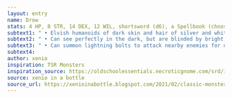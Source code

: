 ```yaml
---
layout: entry
name: Drow
stats: 4 HP, 8 STR, 14 DEX, 12 WIL, shortsword (d6), a Spellbook (choose one&#58; Web, Spider Climb, or Night Sphere)
subtext1: " • Elvish humanoids of dark skin and hair of silver and white. Live deep in the underworld and feverishly worship strange deities."
subtext2: " • Can see perfectly in the dark, but are blinded by bright light."
subtext3: " • Can summon lightning bolts to attack nearby enemies for d12 damage."
subtext4:
author: xenio
inspiration: TSR Monsters
inspiration_source: https://oldschoolessentials.necroticgnome.com/srd/index.php/Monster_Descriptions
source: xenio in a bottle
source_url: https://xenioinabottle.blogspot.com/2021/02/classic-monsters-for-cairnito-part-1.html
---
```

